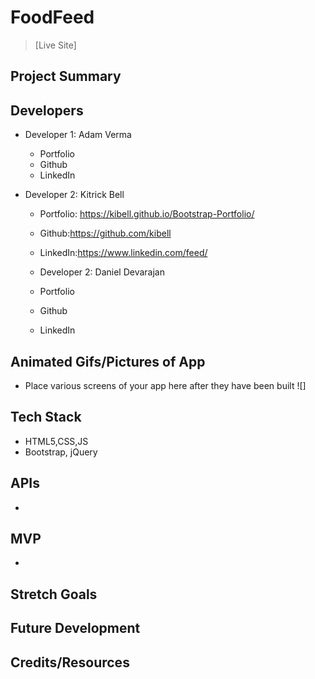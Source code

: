 # FoodFeed


> [Live Site]

## Project Summary

> 

## Developers

- Developer 1: Adam Verma
  - Portfolio
  - Github
  - LinkedIn

- Developer 2: Kitrick Bell
  - Portfolio: https://kibell.github.io/Bootstrap-Portfolio/
  - Github:https://github.com/kibell
  - LinkedIn:https://www.linkedin.com/feed/

  - Developer 2: Daniel Devarajan
  - Portfolio
  - Github
  - LinkedIn




## Animated Gifs/Pictures of App

- Place various screens of your app here after they have been built
![]

## Tech Stack

- HTML5,CSS,JS
- Bootstrap, jQuery


## APIs

-

## MVP

- 

## Stretch Goals



## Future Development



## Credits/Resources

